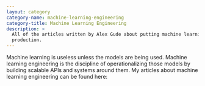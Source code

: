 ```yaml
---
layout: category
category-name: machine-learning-engineering
category-title: Machine Learning Engineering
description: >
  All of the articles written by Alex Gude about putting machine learning in
  production.
---
```


Machine learning is useless unless the models are being used. Machine learning
engineering is the discipline of operationalizing those models by building
scalable APIs and systems around them. My articles about machine learning
engineering can be found here:
